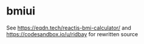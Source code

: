 # bmiui
See https://eqdn.tech/reactjs-bmi-calculator/
and https://codesandbox.io/u/ridbay
for rewritten source
